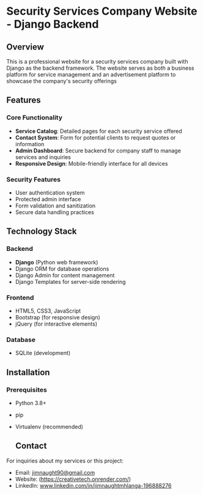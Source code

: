 # Security Services Company Website - Django Backend

## Overview
This is a professional website for a security services company built with Django as the backend framework. 
The website serves as both a business platform for service management and an advertisement platform to showcase the company's security offerings 

## Features

### Core Functionality
- **Service Catalog**: Detailed pages for each security service offered
- **Contact System**: Form for potential clients to request quotes or information
- **Admin Dashboard**: Secure backend for company staff to manage services and inquiries
- **Responsive Design**: Mobile-friendly interface for all devices

### Security Features
- User authentication system
- Protected admin interface
- Form validation and sanitization
- Secure data handling practices

## Technology Stack

### Backend
- **Django** (Python web framework)
- Django ORM for database operations
- Django Admin for content management
- Django Templates for server-side rendering

### Frontend
- HTML5, CSS3, JavaScript
- Bootstrap (for responsive design)
- jQuery (for interactive elements)

### Database
- SQLite (development)

## Installation

### Prerequisites
- Python 3.8+
- pip
- Virtualenv (recommended)

  ## Contact
For inquiries about my services or this project:
- Email: jimnaught90@gmail.com
- Website: (https://creativetech.onrender.com/)
- LinkedIn: www.linkedin.com/in/jimnaughtmhlanga-196888276
